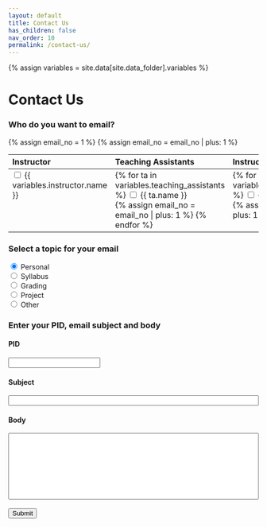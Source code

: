 ```yaml
---
layout: default
title: Contact Us
has_children: false
nav_order: 10
permalink: /contact-us/
---
```


{% assign variables = site.data[site.data_folder].variables %}

# Contact Us

<div>
<h3> Who do you want to email? </h3>
{% assign email_no = 1 %}
<table style="table-layout: fixed; text-align: left; width: 100%; vertical-align: top; border-collapse: collapse;">
<colspan>
<col style="width: 33%;">
<col style="width: 34%;">
<col style="width: 33%;">
</colspan>
<thead>
<tr class="header">
<th> Instructor </th>
<th> Teaching Assistants </th>
<th> Instructional Assistants </th>
</tr>
</thead>
<tbody>
<tr>
<td style="vertical-align: top"> <input type="checkbox" id="email{{ email_no }}" name="email{{ email_no }}" value="{{ variables.instructor.email }}"> <label for="email{{ email_no }}"> {{ variables.instructor.name }} </label> </td>
{% assign email_no = email_no | plus: 1 %}
<td style="vertical-align: top"> {% for ta in variables.teaching_assistants %} <input type="checkbox" id="email{{ email_no }}" name="email{{ email_no }}" value="{{ ta.email }}"> <label for="email{{ email_no }}"> {{ ta.name }} </label> <br/> {% assign email_no = email_no | plus: 1 %}  {% endfor %}</td>
<td style="vertical-align: top"> {% for ia in variables.instructional_assistants %} <input type="checkbox" id="email{{ email_no }}" name="email{{ email_no }}" value="{{ ia.email }}"> <label for="email{{ email_no }}"> {{ ia.name }} </label> <br/> {% assign email_no = email_no | plus: 1 %} {% endfor %} </td>
</tr>
</tbody>
</table>
<h3> Select a topic for your email </h3>
<input type="radio" id="personal" name="topic" value="Personal" checked>
<label for="personal">Personal</label> <br/>
<input type="radio" id="syllabus" name="topic" value="Syllabus">
<label for="syllabus">Syllabus</label> <br/>
<input type="radio" id="grading" name="topic" value="Grading">
<label for="grading">Grading</label> <br/>
<input type="radio" id="project" name="topic" value="Project">
<label for="project">Project</label> <br/>
<input type="radio" id="other" name="topic" value="Other">
<label for="other">Other</label> 
<h3> Enter your PID, email subject and body </h3>
<label for="pid"><h4>PID</h4></label>
<input type="text" name="pid" value="" required>
<label for="subject"><h4>Subject</h4></label>
<input style="width:100%;" type="text" id="subject" value="" required>
<label for="body"><h4>Body</h4></label>
<input style="width:100%; height:10em;" type="text" name="body" value="" required> <br/> <br/>
<input type="button" value="Submit" onclick="mail(this.parentNode)">
</div>

<script language="javascript">
function mail(form) {
    var emails = [];
    var subject = "[COGS 9] ";
    var inputs = form.getElementsByTagName("input");
    for (var i = 0; i < inputs.length; i++) {
        if (inputs[i].type == "checkbox" && inputs[i].checked) {
            emails.push(inputs[i].value);
        }
        if (inputs[i].type == "radio" && inputs[i].checked) {
            subject += inputs[i].value;
        }
    }
    subject += ": " + inputs["subject"].value;
    var body = inputs["body"].value;
    var pid = inputs["pid"].value;
    var url = "mailto:" + emails.join(",") + "?subject=" + subject + "&body=" + body + "%0D%0A" + pid;
    console.log(url);
    window.location.href = url;
}
</script>